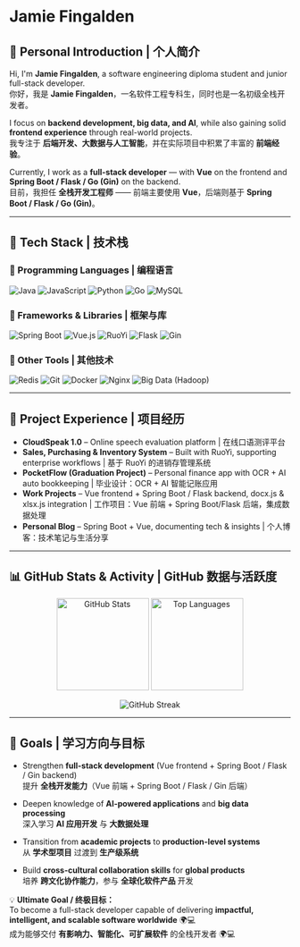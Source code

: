 # Jamie Fingalden

## 👋 Personal Introduction | 个人简介

Hi, I'm **Jamie Fingalden**, a software engineering diploma student and junior full-stack developer.  
你好，我是 **Jamie Fingalden**，一名软件工程专科生，同时也是一名初级全栈开发者。  

I focus on **backend development, big data, and AI**, while also gaining solid **frontend experience** through real-world projects.  
我专注于 **后端开发、大数据与人工智能**，并在实际项目中积累了丰富的 **前端经验**。  

Currently, I work as a **full-stack developer** — with **Vue** on the frontend and **Spring Boot / Flask / Go (Gin)** on the backend.  
目前，我担任 **全栈开发工程师** —— 前端主要使用 **Vue**，后端则基于 **Spring Boot / Flask / Go (Gin)**。  

---

## 🧰 Tech Stack | 技术栈

### 🔧 Programming Languages | 编程语言  
![Java](https://img.shields.io/badge/Java-ED8B00?style=for-the-badge&logo=java&logoColor=white) 
![JavaScript](https://img.shields.io/badge/JavaScript-F7DF1E?style=for-the-badge&logo=javascript&logoColor=black) 
![Python](https://img.shields.io/badge/Python-3776AB?style=for-the-badge&logo=python&logoColor=white) 
![Go](https://img.shields.io/badge/Go-00ADD8?style=for-the-badge&logo=go&logoColor=white) 
![MySQL](https://img.shields.io/badge/MySQL-4479A1?style=for-the-badge&logo=mysql&logoColor=white)

### 🔧 Frameworks & Libraries | 框架与库  
![Spring Boot](https://img.shields.io/badge/Spring_Boot-6DB33F?style=for-the-badge&logo=springboot&logoColor=white) 
![Vue.js](https://img.shields.io/badge/Vue.js-4FC08D?style=for-the-badge&logo=vuedotjs&logoColor=white) 
![RuoYi](https://img.shields.io/badge/RuoYi-2E86C1?style=for-the-badge) 
![Flask](https://img.shields.io/badge/Flask-000000?style=for-the-badge&logo=flask&logoColor=white) 
![Gin](https://img.shields.io/badge/Gin-00ADD8?style=for-the-badge&logo=go&logoColor=white)

### 🔧 Other Tools | 其他技术  
![Redis](https://img.shields.io/badge/Redis-DC382D?style=for-the-badge&logo=redis&logoColor=white) 
![Git](https://img.shields.io/badge/Git-F05032?style=for-the-badge&logo=git&logoColor=white) 
![Docker](https://img.shields.io/badge/Docker-2496ED?style=for-the-badge&logo=docker&logoColor=white) 
![Nginx](https://img.shields.io/badge/Nginx-009639?style=for-the-badge&logo=nginx&logoColor=white) 
![Big Data (Hadoop)](https://img.shields.io/badge/Big%20Data-Hadoop-2181C2?style=for-the-badge&logo=apachehadoop&logoColor=white)

---

## 💼 Project Experience | 项目经历

- **CloudSpeak 1.0** – Online speech evaluation platform | 在线口语测评平台  
- **Sales, Purchasing & Inventory System** – Built with RuoYi, supporting enterprise workflows | 基于 RuoYi 的进销存管理系统  
- **PocketFlow (Graduation Project)** – Personal finance app with OCR + AI auto bookkeeping | 毕业设计：OCR + AI 智能记账应用  
- **Work Projects** – Vue frontend + Spring Boot / Flask backend, docx.js & xlsx.js integration | 工作项目：Vue 前端 + Spring Boot/Flask 后端，集成数据处理  
- **Personal Blog** – Spring Boot + Vue, documenting tech & insights | 个人博客：技术笔记与生活分享  

---

## 📊 GitHub Stats & Activity | GitHub 数据与活跃度

<p align="center">
  <img src="https://github-readme-stats.vercel.app/api?username=JamieFingalden&show_icons=true&theme=radical" alt="GitHub Stats" height="165"/>
  <img src="https://github-readme-stats.vercel.app/api/top-langs/?username=JamieFingalden&layout=compact&theme=radical" alt="Top Languages" height="165"/>
</p>

<p align="center">
  <img src="https://streak-stats.demolab.com/?user=JamieFingalden&theme=radical" alt="GitHub Streak"/>
</p>

---

## 🎯 Goals | 学习方向与目标

- Strengthen **full-stack development** (Vue frontend + Spring Boot / Flask / Gin backend)  
  提升 **全栈开发能力**（Vue 前端 + Spring Boot / Flask / Gin 后端）  

- Deepen knowledge of **AI-powered applications** and **big data processing**  
  深入学习 **AI 应用开发** 与 **大数据处理**  

- Transition from **academic projects** to **production-level systems**  
  从 **学术型项目** 过渡到 **生产级系统**  

- Build **cross-cultural collaboration skills** for **global products**  
  培养 **跨文化协作能力**，参与 **全球化软件产品** 开发  

💡 **Ultimate Goal / 终极目标：**  
To become a full-stack developer capable of delivering **impactful, intelligent, and scalable software worldwide** 🌍💻  
成为能够交付 **有影响力、智能化、可扩展软件** 的全栈开发者 🌍💻
